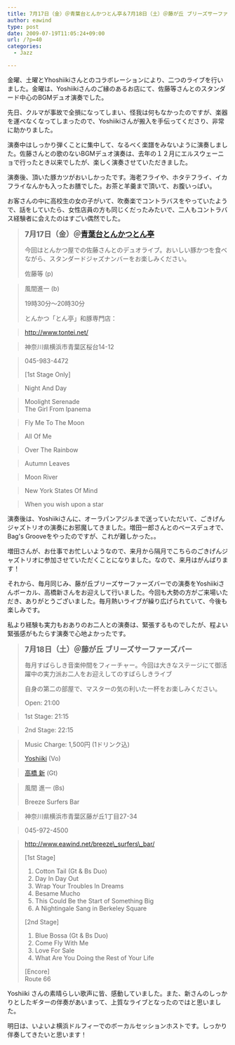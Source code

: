 ```yaml
---
title: 7月17日（金）＠青葉台とんかつとん亭＆7月18日（土）＠藤が丘 ブリーズサーファーズバー
author: eawind
type: post
date: 2009-07-19T11:05:24+09:00
url: /?p=40
categories:
  - Jazz

---
```

金曜、土曜とYhoshiikiさんとのコラボレーションにより、二つのライブを行いました。金曜は、Yoshiikiさんのご縁のあるお店にて、佐藤等さんとのスタンダード中心のBGMデュオ演奏でした。

先日、クルマが事故で全損になってしまい、怪我は何もなかったのですが、楽器を運べなくなってしまったので、Yoshiikiさんが搬入を手伝ってくださり、非常に助かりました。

演奏中はしっかり弾くことに集中して、なるべく楽譜をみないように演奏しました。佐藤さんとの歌のないBGMデュオ演奏は、去年の１２月にエルスウェーニョで行ったとき以来でしたが、楽しく演奏させていただきました。

演奏後、頂いた豚カツがおいしかったです。海老フライや、ホタテフライ、イカフライなんかも入ったお膳でした。お茶と羊羹まで頂いて、お腹いっぱい。

お客さんの中に高校生の女の子がいて、吹奏楽でコントラバスをやっていたようで、話をしていたら、女性店員の方も同じくだったみたいで、二人もコントラバス経験者に会えたのはすごい偶然でした。



> **<big>7月17日（金）＠<a href="http://www.tontei.net/" target="_blank">青葉台とんかつとん亭</a></big>**
> 
> 今回はとんかつ屋での佐藤さんとのデュオライブ。おいしい豚かつを食べながら、スタンダードジャズナンバーをお楽しみください。
> 
> 佐藤等 (p)
  
> 風間進一 (b)
> 
> 19時30分〜20時30分
> 
> とんかつ「とん亭」和豚専門店：
  
> <a href="http://www.tontei.net/" target="_blank">http://www.tontei.net/</a>
  
> 神奈川県横浜市青葉区桜台14-12
  
> 045-983-4472
> 
> [1st Stage Only]
  
> Night And Day
  
> Moolight Serenade  
> The Girl From Ipanema
  
> Fly Me To The Moon
  
> All Of Me
  
> Over The Rainbow
  
> Autumn Leaves
  
> Moon River
  
> New York States Of Mind
  
> When you wish upon a star 



演奏後は、Yoshiikiさんに、オーラパンアジルまで送っていただいて、ごきげんジャズトリオの演奏にお邪魔してきました。増田一郎さんとのベースデュオで、Bag's Grooveをやったのですが、これが難しかった。。

増田さんが、お仕事でお忙しいようなので、来月から隔月でこちらのごきげんジャズトリオに参加させていただくことになりました。なので、来月はがんばります！



それから、毎月同じみ、藤が丘ブリーズサーファーズバーでの演奏をYoshiikiさんボーカル、高橋新さんをお迎えして行いました。今回も大勢の方がご来場いただき、ありがとうございました。毎月熱いライブが繰り広げられていて、今後も楽しみです。

私より経験も実力もおありのお二人との演奏は、緊張するものでしたが、程よい緊張感がもたらす演奏で心地よかったです。



> **<big>7月18日（土）＠藤が丘 ブリーズサーファーズバー</big>**
> 
> 毎月すばらしき音楽仲間をフィーチャー。今回は大きなステージにて御活躍中の実力派お二人をお迎えしてのすばらしきライブ
> 
> 自身の第二の部屋で、マスターの気の利いた一杯をお楽しみください。
> 
> Open: 21:00
  
> 1st Stage: 21:15
  
> 2nd Stage: 22:15
  
> Music Charge: 1,500円 (1ドリンク込)
> 
> <a href="http://www.yoshiiki.com/" target="_blank">Yoshiiki</a> (Vo)
  
> <a href="http://www.waternet-sound.com/artist/takahashi_arata.html" target="_blank">高橋 新</a> (Gt)
  
> 風間 進一 (Bs)
> 
> Breeze Surfers Bar
  
> 神奈川県横浜市青葉区藤が丘1丁目27-34
  
> 045-972-4500
  
> http://www.eawind.net/breeze\_surfers\_bar/
> 
> [1st Stage]  
> 1. Cotton Tail (Gt & Bs Duo)  
> 2. Day In Day Out  
> 3. Wrap Your Troubles In Dreams  
> 4. Besame Mucho  
> 5. This Could Be the Start of Something Big  
> 6. A Nightingale Sang in Berkeley Square
> 
> [2nd Stage]  
> 1. Blue Bossa (Gt & Bs Duo)  
> 2. Come Fly With Me  
> 3. Love For Sale  
> 4. What Are You Doing the Rest of Your Life
> 
> [Encore]  
> Route 66 

Yoshiiki さんの素晴らしい歌声に皆、感動していました。また、新さんのしっかりとしたギターの伴奏があいまって、上質なライブとなったのではと思いました。

明日は、いよいよ横浜ドルフィーでのボーカルセッションホストです。しっかり伴奏してきたいと思います！
